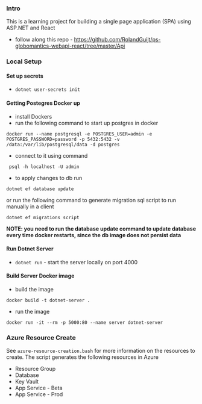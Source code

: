 ### Intro
This is a learning project for building a single page application (SPA) using ASP.NET and React
- follow along this repo - https://github.com/RolandGuijt/ps-globomantics-webapi-react/tree/master/Api

### Local Setup
#### Set up secrets
- `dotnet user-secrets init`

#### Getting Postegres Docker up
- install Dockers
- run the following command to start up postgres in docker
```
docker run --name postgresql -e POSTGRES_USER=admin -e POSTGRES_PASSWORD=password -p 5432:5432 -v /data:/var/lib/postgresql/data -d postgres
```

- connect to it using command
```
 psql -h localhost -U admin
```

- to apply changes to db run
```
dotnet ef database update
```
or run the following command to generate migration sql script to run manually in a client
```
dotnet ef migrations script
```
**NOTE: you need to run the database update command to update database every time docker restarts, since the db image does not persist data**

#### Run Dotnet Server
- `dotnet run` - start the server locally on port 4000



#### Build Server Docker image
- build the image
```
docker build -t dotnet-server .
```

- run the image
```
docker run -it --rm -p 5000:80 --name server dotnet-server
```

### Azure Resource Create
See `azure-resource-creation.bash` for more information on the resources to create. The script generates the following resources in Azure
- Resource Group
- Database
- Key Vault
- App Service - Beta
- App Service - Prod
